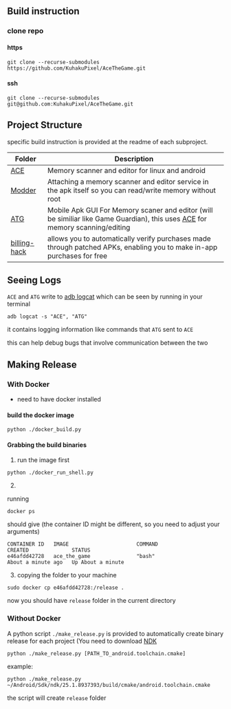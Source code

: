 
## Build instruction
### clone repo
#### https
```
git clone --recurse-submodules https://github.com/KuhakuPixel/AceTheGame.git
```
#### ssh
```
git clone --recurse-submodules git@github.com:KuhakuPixel/AceTheGame.git
```
## Project Structure
specific build instruction is provided at the readme of each subproject. 

Folder 				| Description
----------------------------- 	| -----------------------------------------------
[ACE](./ACE/) 			| Memory scanner and editor for linux and android
[Modder](./Modder) 		| Attaching a memory scanner and editor service in the apk itself so you can read/write memory without root
[ATG](./ATG) 	 		| Mobile Apk GUI For Memory scaner and editor (will be similiar like Game Guardian), this uses [ACE](./ACE/) for memory scanning/editing
[billing-hack](./billing-hack) | allows you to automatically verify purchases made through patched APKs, enabling you to make in-app purchases for free
## Seeing Logs

`ACE` and `ATG` write to [adb logcat](https://developer.android.com/tools/logcat)
which can be seen by running  in your terminal
```
adb logcat -s "ACE", "ATG"
``` 

it contains logging information like commands that `ATG` sent to `ACE`

this can help debug bugs that involve communication between the two
## Making Release

### With Docker
- need to have docker installed

#### build the docker image

```
python ./docker_build.py
```

#### Grabbing the build binaries

1. run the image first

```
python ./docker_run_shell.py
```
2. 
running
```
docker ps
```

should give 
(the container ID might  be different, so you need to adjust your arguments)
```
CONTAINER ID   IMAGE                      COMMAND                  CREATED              STATUS              
e46afdd42728   ace_the_game               "bash"                   About a minute ago   Up About a minute   
```
3. copying the folder to your machine

```
sudo docker cp e46afdd42728:/release .
```

now you should have `release` folder in the current directory


### Without Docker
A python script `./make_release.py` is provided to automatically create binary release for each project
(You need to download [NDK](https://developer.android.com/ndk/downloads)

```
python ./make_release.py [PATH_TO_android.toolchain.cmake]
```

example: 
```
python ./make_release.py ~/Android/Sdk/ndk/25.1.8937393/build/cmake/android.toolchain.cmake
```

the script will create `release` folder



